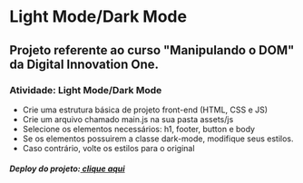 <h1>Light Mode/Dark Mode</h1>

<h2>Projeto referente ao curso "Manipulando o DOM" da Digital Innovation One.</h2>

<h3>Atividade: Light Mode/Dark Mode</h3>
<ul>
  <li>Crie uma estrutura básica de projeto front-end (HTML, CSS e JS)</li>
  <li>Crie um arquivo chamado main.js na sua pasta assets/js</li>
  <li>Selecione os elementos necessários: h1, footer, button e body</li>
  <li>Se os elementos possuirem a classe dark-mode, modifique seus estilos.</li>
  <li>Caso contrário, volte os estilos para o original</li>
</ul>

<h5>Deploy do projeto:<a href="https://mfcastilho.github.io/Atividade-Light_Mode-Dark_Mode/"> clique aqui</a></h5>




